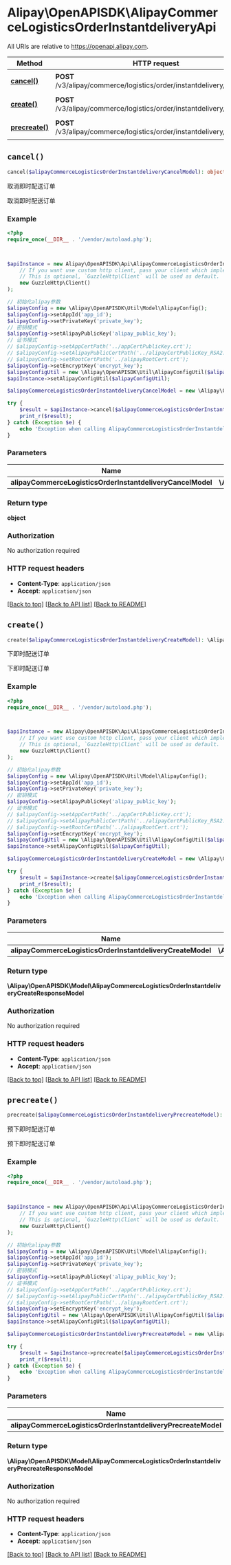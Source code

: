 # Alipay\OpenAPISDK\AlipayCommerceLogisticsOrderInstantdeliveryApi

All URIs are relative to https://openapi.alipay.com.

Method | HTTP request | Description
------------- | ------------- | -------------
[**cancel()**](AlipayCommerceLogisticsOrderInstantdeliveryApi.md#cancel) | **POST** /v3/alipay/commerce/logistics/order/instantdelivery/cancel | 取消即时配送订单
[**create()**](AlipayCommerceLogisticsOrderInstantdeliveryApi.md#create) | **POST** /v3/alipay/commerce/logistics/order/instantdelivery/create | 下即时配送订单
[**precreate()**](AlipayCommerceLogisticsOrderInstantdeliveryApi.md#precreate) | **POST** /v3/alipay/commerce/logistics/order/instantdelivery/precreate | 预下即时配送订单


## `cancel()`

```php
cancel($alipayCommerceLogisticsOrderInstantdeliveryCancelModel): object
```

取消即时配送订单

取消即时配送订单

### Example

```php
<?php
require_once(__DIR__ . '/vendor/autoload.php');



$apiInstance = new Alipay\OpenAPISDK\Api\AlipayCommerceLogisticsOrderInstantdeliveryApi(
    // If you want use custom http client, pass your client which implements `GuzzleHttp\ClientInterface`.
    // This is optional, `GuzzleHttp\Client` will be used as default.
    new GuzzleHttp\Client()
);

// 初始化alipay参数
$alipayConfig = new \Alipay\OpenAPISDK\Util\Model\AlipayConfig();
$alipayConfig->setAppId('app_id');
$alipayConfig->setPrivateKey('private_key');
// 密钥模式
$alipayConfig->setAlipayPublicKey('alipay_public_key');
// 证书模式
// $alipayConfig->setAppCertPath('../appCertPublicKey.crt');
// $alipayConfig->setAlipayPublicCertPath('../alipayCertPublicKey_RSA2.crt');
// $alipayConfig->setRootCertPath('../alipayRootCert.crt');
$alipayConfig->setEncryptKey('encrypt_key');
$alipayConfigUtil = new \Alipay\OpenAPISDK\Util\AlipayConfigUtil($alipayConfig);
$apiInstance->setAlipayConfigUtil($alipayConfigUtil);

$alipayCommerceLogisticsOrderInstantdeliveryCancelModel = new \Alipay\OpenAPISDK\Model\AlipayCommerceLogisticsOrderInstantdeliveryCancelModel(); // \Alipay\OpenAPISDK\Model\AlipayCommerceLogisticsOrderInstantdeliveryCancelModel

try {
    $result = $apiInstance->cancel($alipayCommerceLogisticsOrderInstantdeliveryCancelModel);
    print_r($result);
} catch (Exception $e) {
    echo 'Exception when calling AlipayCommerceLogisticsOrderInstantdeliveryApi->cancel: ', $e->getMessage(), PHP_EOL;
}
```

### Parameters

Name | Type | Description  | Notes
------------- | ------------- | ------------- | -------------
 **alipayCommerceLogisticsOrderInstantdeliveryCancelModel** | **\Alipay\OpenAPISDK\Model\AlipayCommerceLogisticsOrderInstantdeliveryCancelModel**|  | [optional]

### Return type

**object**

### Authorization

No authorization required

### HTTP request headers

- **Content-Type**: `application/json`
- **Accept**: `application/json`

[[Back to top]](#) [[Back to API list]](../../README.md#api-endpoints)
[[Back to README]](../../README.md)

## `create()`

```php
create($alipayCommerceLogisticsOrderInstantdeliveryCreateModel): \Alipay\OpenAPISDK\Model\AlipayCommerceLogisticsOrderInstantdeliveryCreateResponseModel
```

下即时配送订单

下即时配送订单

### Example

```php
<?php
require_once(__DIR__ . '/vendor/autoload.php');



$apiInstance = new Alipay\OpenAPISDK\Api\AlipayCommerceLogisticsOrderInstantdeliveryApi(
    // If you want use custom http client, pass your client which implements `GuzzleHttp\ClientInterface`.
    // This is optional, `GuzzleHttp\Client` will be used as default.
    new GuzzleHttp\Client()
);

// 初始化alipay参数
$alipayConfig = new \Alipay\OpenAPISDK\Util\Model\AlipayConfig();
$alipayConfig->setAppId('app_id');
$alipayConfig->setPrivateKey('private_key');
// 密钥模式
$alipayConfig->setAlipayPublicKey('alipay_public_key');
// 证书模式
// $alipayConfig->setAppCertPath('../appCertPublicKey.crt');
// $alipayConfig->setAlipayPublicCertPath('../alipayCertPublicKey_RSA2.crt');
// $alipayConfig->setRootCertPath('../alipayRootCert.crt');
$alipayConfig->setEncryptKey('encrypt_key');
$alipayConfigUtil = new \Alipay\OpenAPISDK\Util\AlipayConfigUtil($alipayConfig);
$apiInstance->setAlipayConfigUtil($alipayConfigUtil);

$alipayCommerceLogisticsOrderInstantdeliveryCreateModel = new \Alipay\OpenAPISDK\Model\AlipayCommerceLogisticsOrderInstantdeliveryCreateModel(); // \Alipay\OpenAPISDK\Model\AlipayCommerceLogisticsOrderInstantdeliveryCreateModel

try {
    $result = $apiInstance->create($alipayCommerceLogisticsOrderInstantdeliveryCreateModel);
    print_r($result);
} catch (Exception $e) {
    echo 'Exception when calling AlipayCommerceLogisticsOrderInstantdeliveryApi->create: ', $e->getMessage(), PHP_EOL;
}
```

### Parameters

Name | Type | Description  | Notes
------------- | ------------- | ------------- | -------------
 **alipayCommerceLogisticsOrderInstantdeliveryCreateModel** | **\Alipay\OpenAPISDK\Model\AlipayCommerceLogisticsOrderInstantdeliveryCreateModel**|  | [optional]

### Return type

**\Alipay\OpenAPISDK\Model\AlipayCommerceLogisticsOrderInstantdeliveryCreateResponseModel**

### Authorization

No authorization required

### HTTP request headers

- **Content-Type**: `application/json`
- **Accept**: `application/json`

[[Back to top]](#) [[Back to API list]](../../README.md#api-endpoints)
[[Back to README]](../../README.md)

## `precreate()`

```php
precreate($alipayCommerceLogisticsOrderInstantdeliveryPrecreateModel): \Alipay\OpenAPISDK\Model\AlipayCommerceLogisticsOrderInstantdeliveryPrecreateResponseModel
```

预下即时配送订单

预下即时配送订单

### Example

```php
<?php
require_once(__DIR__ . '/vendor/autoload.php');



$apiInstance = new Alipay\OpenAPISDK\Api\AlipayCommerceLogisticsOrderInstantdeliveryApi(
    // If you want use custom http client, pass your client which implements `GuzzleHttp\ClientInterface`.
    // This is optional, `GuzzleHttp\Client` will be used as default.
    new GuzzleHttp\Client()
);

// 初始化alipay参数
$alipayConfig = new \Alipay\OpenAPISDK\Util\Model\AlipayConfig();
$alipayConfig->setAppId('app_id');
$alipayConfig->setPrivateKey('private_key');
// 密钥模式
$alipayConfig->setAlipayPublicKey('alipay_public_key');
// 证书模式
// $alipayConfig->setAppCertPath('../appCertPublicKey.crt');
// $alipayConfig->setAlipayPublicCertPath('../alipayCertPublicKey_RSA2.crt');
// $alipayConfig->setRootCertPath('../alipayRootCert.crt');
$alipayConfig->setEncryptKey('encrypt_key');
$alipayConfigUtil = new \Alipay\OpenAPISDK\Util\AlipayConfigUtil($alipayConfig);
$apiInstance->setAlipayConfigUtil($alipayConfigUtil);

$alipayCommerceLogisticsOrderInstantdeliveryPrecreateModel = new \Alipay\OpenAPISDK\Model\AlipayCommerceLogisticsOrderInstantdeliveryPrecreateModel(); // \Alipay\OpenAPISDK\Model\AlipayCommerceLogisticsOrderInstantdeliveryPrecreateModel

try {
    $result = $apiInstance->precreate($alipayCommerceLogisticsOrderInstantdeliveryPrecreateModel);
    print_r($result);
} catch (Exception $e) {
    echo 'Exception when calling AlipayCommerceLogisticsOrderInstantdeliveryApi->precreate: ', $e->getMessage(), PHP_EOL;
}
```

### Parameters

Name | Type | Description  | Notes
------------- | ------------- | ------------- | -------------
 **alipayCommerceLogisticsOrderInstantdeliveryPrecreateModel** | **\Alipay\OpenAPISDK\Model\AlipayCommerceLogisticsOrderInstantdeliveryPrecreateModel**|  | [optional]

### Return type

**\Alipay\OpenAPISDK\Model\AlipayCommerceLogisticsOrderInstantdeliveryPrecreateResponseModel**

### Authorization

No authorization required

### HTTP request headers

- **Content-Type**: `application/json`
- **Accept**: `application/json`

[[Back to top]](#) [[Back to API list]](../../README.md#api-endpoints)
[[Back to README]](../../README.md)
